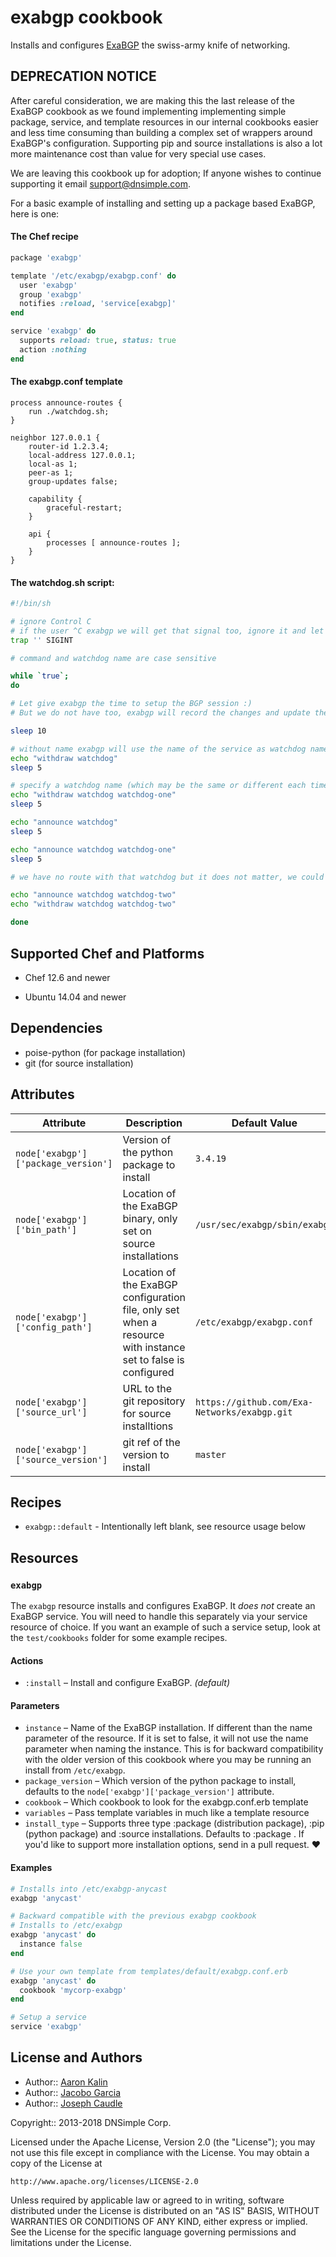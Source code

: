 # exabgp cookbook

Installs and configures [ExaBGP](https://github.com/Exa-Networks/exabgp)
the swiss-army knife of networking.

## DEPRECATION NOTICE

After careful consideration, we are making this the last release of the ExaBGP cookbook as we found implementing implementing simple package, service, and template resources in our internal cookbooks easier and less time consuming than building a complex set of wrappers around ExaBGP's configuration. Supporting pip and source installations is also a lot more maintenance cost than value for very special use cases.

We are leaving this cookbook up for adoption; If anyone wishes to continue supporting it email support@dnsimple.com.

For a basic example of installing and setting up a package based ExaBGP, here is one:

#### The Chef recipe

```ruby
package 'exabgp'

template '/etc/exabgp/exabgp.conf' do
  user 'exabgp'
  group 'exabgp'
  notifies :reload, 'service[exabgp]'
end

service 'exabgp' do
  supports reload: true, status: true
  action :nothing
end
```

#### The exabgp.conf template

```
process announce-routes {
	run ./watchdog.sh;
}

neighbor 127.0.0.1 {
	router-id 1.2.3.4;
	local-address 127.0.0.1;
	local-as 1;
	peer-as 1;
	group-updates false;

	capability {
		graceful-restart;
	}

	api {
		processes [ announce-routes ];
	}
}
```

#### The watchdog.sh script:

```sh
#!/bin/sh

# ignore Control C
# if the user ^C exabgp we will get that signal too, ignore it and let exabgp send us a SIGTERM
trap '' SIGINT

# command and watchdog name are case sensitive

while `true`;
do

# Let give exabgp the time to setup the BGP session :)
# But we do not have too, exabgp will record the changes and update the routes once up otherwise

sleep 10

# without name exabgp will use the name of the service as watchdog name
echo "withdraw watchdog"
sleep 5

# specify a watchdog name (which may be the same or different each time)
echo "withdraw watchdog watchdog-one"
sleep 5

echo "announce watchdog"
sleep 5

echo "announce watchdog watchdog-one"
sleep 5

# we have no route with that watchdog but it does not matter, we could have after a configuration reload

echo "announce watchdog watchdog-two"
echo "withdraw watchdog watchdog-two"

done
```

## Supported Chef and Platforms

* Chef 12.6 and newer

* Ubuntu 14.04 and newer

## Dependencies

* poise-python (for package installation)
* git (for source installation)

## Attributes

| Attribute | Description | Default Value |
| --- | --- | --- |
| `node['exabgp']['package_version']` | Version of the python package to install | `3.4.19` |
| `node['exabgp']['bin_path']` | Location of the ExaBGP binary, only set on source installations | `/usr/sec/exabgp/sbin/exabgp` |
| `node['exabgp']['config_path']` | Location of the ExaBGP configuration file, only set when a resource with instance set to false is configured | `/etc/exabgp/exabgp.conf` |
| `node['exabgp']['source_url']` | URL to the git repository for source installtions | `https://github.com/Exa-Networks/exabgp.git` |
| `node['exabgp']['source_version']` | git ref of the version to install | `master` |

## Recipes

* `exabgp::default` - Intentionally left blank, see resource usage below

## Resources

### `exabgp`

The `exabgp` resource installs and configures ExaBGP. It _does not_ create
an ExaBGP service. You will need to handle this separately via your service
resource of choice. If you want an example of such a service setup, look at
the `test/cookbooks` folder for some example recipes.

#### Actions

* `:install` – Install and configure ExaBGP. *(default)*

#### Parameters

* `instance` – Name of the ExaBGP installation. If different than the name parameter of the resource. If it is set to false, it will not use the name parameter when naming the instance. This is for backward compatibility with the older version of this cookbook where you may be running an install from `/etc/exabgp`.
* `package_version` – Which version of the python package to install, defaults to the `node['exabgp']['package_version']` attribute.
* `cookbook` – Which cookbook to look for the exabgp.conf.erb template
* `variables` – Pass template variables in much like a template resource
* `install_type` – Supports three type :package (distribution package), :pip (python package) and :source installations. Defaults to :package . If you'd like to support more installation options, send in a pull request. :heart:

#### Examples

```ruby
# Installs into /etc/exabgp-anycast
exabgp 'anycast'

# Backward compatible with the previous exabgp cookbook
# Installs to /etc/exabgp
exabgp 'anycast' do
  instance false
end

# Use your own template from templates/default/exabgp.conf.erb
exabgp 'anycast' do
  cookbook 'mycorp-exabgp'
end

# Setup a service
service 'exabgp'
```

## License and Authors

* Author:: [Aaron Kalin](https://github.com/martinisoft)
* Author:: [Jacobo Garcia](https://github.com/therobot)
* Author:: [Joseph Caudle](https://github.com/jcaudle)

Copyright:: 2013-2018 DNSimple Corp.

Licensed under the Apache License, Version 2.0 (the "License");
you may not use this file except in compliance with the License.
You may obtain a copy of the License at

    http://www.apache.org/licenses/LICENSE-2.0

Unless required by applicable law or agreed to in writing, software
distributed under the License is distributed on an "AS IS" BASIS,
WITHOUT WARRANTIES OR CONDITIONS OF ANY KIND, either express or implied.
See the License for the specific language governing permissions and
limitations under the License.
